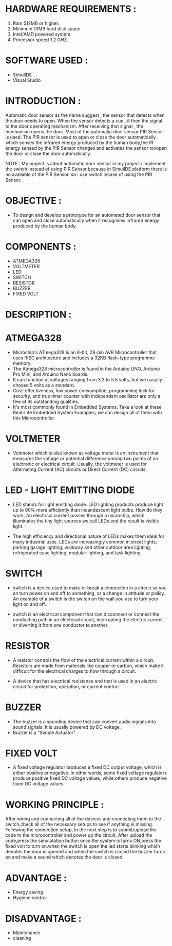 # HARDWARE REQUIREMENTS :


1) Ram 512MB or higher.
2) Minimum 10MB hard disk space.
3) Intel/AMD powered system.
4) Processor speed 1.2 GHZ.











# SOFTWARE USED :

* SimulIDE
* Visual Studio








# INTRODUCTION :
 



Automatic door sensor as the name suggest , the sensor that detects when the door needs to open. When the sensor detects a cue , it then the signal to the door    operating mechanism. After receiving that signal , the mechanism opens the door. Most of the automatic door sensor PIR Sensor is used. The PIR sensor is used to open or close the door automatically which senses the infrared energy produced by the human body,the IR energy sensed by the PIR Sensor changes and activates the sensor tovopen the door or close the door automatically.
 
 




NOTE : My project is adout automatic door sensor in my project i implement the switch instead of using PIR Sensor,because in SimulIDE platform there is no available of the PIR Sensor. 
so i use switch incase of using the PIR Sensor. 


 
 
 
 # OBJECTIVE : 
 
 

* To design and develop a prototype for an automated door sensor that can open and close automatically when it recognises infrared energy produced by the human body.

 
 
 
 

# COMPONENTS :



 * ATMEGA328
 * VOLTMETER
 * LED
 * SWITCH
 * RESISTOR
 * BUZZER
 * FIXED VOLT







# DESCRIPTION :




# ATMEGA328
 
 * Microchip's ATmega328 is an 8-bit, 28-pin AVR Microcontroller that uses RISC architecture and includes a 32KB flash-type programme memory.
 * The Atmega328 microcontroller is found in the Arduino UNO, Arduino Pro Mini, and Arduino Nano boards.
 * It can function at voltages ranging from 3.3 to 5.5 volts, but we usually choose 5 volts as a standard.
 * Cost-effectiveness, low power consumption, programming lock for security, and true timer counter with independent oscillator are only a few of its outstanding      qualities.
 * It's most commonly found in Embedded Systems. Take a look at these Real-Life Embedded System Examples; we can design all of them with this Microcontroller.






# VOLTMETER
 
 * Voltmeter which is also known as voltage meter is an instrument that measures the voltage or potential difference among two points of an electronic or electrical circuit. Usually, the voltmeter is used for Alternating Current (AC) circuits or Direct Current (DC) circuits.





# LED - LIGHT EMITTING DIODE


* LED stands for light emitting diode. LED lighting products produce light up to 90% more efficiently than incandescent light bulbs. How do they work. An electrical current passes through a microchip, which illuminates the tiny light sources we call LEDs and the result is visible light.

* The high efficiency and directional nature of LEDs makes them ideal for many industrial uses. LEDs are increasingly common in street lights, parking garage lighting, walkway and other outdoor area lighting, refrigerated case lighting, modular lighting, and task lighting.




# SWITCH 
 
 
* switch is a device used to make or break a connection in a circuit so you an turn power on and off to something, or a change in attitude or policy. An example of a switch is the switch on the wall you use to turn your light on and off.

*  switch is an electrical component that can disconnect or connect the conducting path in an electrical circuit, interrupting the electric current or diverting it from one conductor to another.



# RESISTOR 


* A resistor controls the flow of the electrical current within a circuit. Resistors are made from materials like copper or carbon, which make it difficult for the electrical charges to flow through a circuit.

* A device that has electrical resistance and that is used in an electric circuit for protection, operation, or current control.


# BUZZER 

* The buzzer is a sounding device that can convert audio signals into sound signals. It is usually powered by DC voltage.
* Buzzer is a "Simple Actuator".


# FIXED VOLT 

* A fixed voltage regulator produces a fixed DC output voltage, which is either positive or negative. In other words, some fixed voltage regulators produce positive fixed DC voltage values, while others produce negative fixed DC voltage values.



# WORKING PRINCIPLE :

After wiring and connecting all of the devices and connecting them to the switch,check all of the necessary setups to see if anything is missing. Following the connection setup, In the next step is to submit/upload the code to the microcontroller and power up the circuit. After upload the code,press the simulatation button once the system is turns ON,press the fixed volt to turn on.when the switch is open the led starts blinking which denotes the door is opened and when the switch is closed the buzzer turns on and make a sound which denotes the door is closed.




# ADVANTAGE :


* Energy saving 
* Hygiene control




# DISADVANTAGE :

* Maintenance
* cleaning



